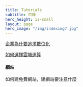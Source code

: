 ```yaml
---
title: Tutorials
subtitle: 目錄
hero_height: is-small
layout: page
hero_image: "/img/indeximg7.jpg"
---
```


[企業為什要追求數位化](/tutorials/zh/pursue-digital/)

[如何選擇雲端運算](/tutorials/zh/cloud/)

#### 網站

如何建免費網站，建網站要注意什麼

